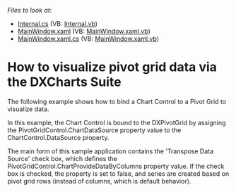 <!-- default file list -->
*Files to look at*:

* [Internal.cs](./CS/DXPivotGrid_ChartsIntegration/Internal.cs) (VB: [Internal.vb](./VB/DXPivotGrid_ChartsIntegration/Internal.vb))
* [MainWindow.xaml](./CS/DXPivotGrid_ChartsIntegration/MainWindow.xaml) (VB: [MainWindow.xaml.vb](./VB/DXPivotGrid_ChartsIntegration/MainWindow.xaml.vb))
* [MainWindow.xaml.cs](./CS/DXPivotGrid_ChartsIntegration/MainWindow.xaml.cs) (VB: [MainWindow.xaml.vb](./VB/DXPivotGrid_ChartsIntegration/MainWindow.xaml.vb))
<!-- default file list end -->
# How to visualize pivot grid data via the DXCharts Suite


<p>The following example shows how to bind a Chart Control to a Pivot Grid to visualize data.</p><p>In this example, the Chart Control is bound to the DXPivotGrid by assigning the PivotGridControl.ChartDataSource property value to the ChartControl.DataSource property.</p><p>The main form of this sample application contains the 'Transpose Data Source' check box, which defines the PivotGridControl.ChartProvideDataByColumns property value. If the check box is checked, the property is set to false, and series are created based on pivot grid rows (instead of columns, which is default behavior).</p>

<br/>


